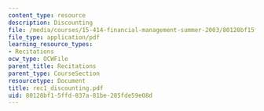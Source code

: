 ```yaml
---
content_type: resource
description: Discounting
file: /media/courses/15-414-financial-management-summer-2003/80128bf15ffd837a81be285fde59e08d_rec1_discounting.pdf
file_type: application/pdf
learning_resource_types:
- Recitations
ocw_type: OCWFile
parent_title: Recitations
parent_type: CourseSection
resourcetype: Document
title: rec1_discounting.pdf
uid: 80128bf1-5ffd-837a-81be-285fde59e08d
---
```


